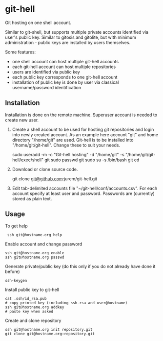 # git-hell
Git hosting on one shell account.

Similar to git-shell, but supports multiple private accounts identified via user's public key. Similar to gitosis and gitolite, but with minimum administration - public keys are installed by users themselves.

Some features:
* one shell account can host multiple git-hell accounts
* each git-hell account can host multiple repositories
* users are identified via public key
* each public key corresponds to one git-hell account
* installation of public key is done by user via classical username/password identification

Installation
------------

Installation is done on the remote machine. Superuser account is needed to create new user.

1) Create a shell account to be used for hosting git repositories and login into newly created account. As an example here account "git" and home directory "/home/git" are used. Git-hell is to be installed into "/home/git/git-hell". Change these to suit your needs. 

    sudo useradd -m -c "Git-hell hosting" -d "/home/git" -s "/home/git/git-hell/exec/shell" git
    sudo passwd git
    sudo su -s /bin/bash git
    cd

2) Download or clone source code.

    git clone git@github.com:jurem/git-hell.git

3) Edit tab-delimited accounts file "~/git-hell/conf/accounts.csv". For each account specify at least user and password. Passwords are (currently) stored as plain text.

Usage
-----

To get help

     ssh git@hostname.org help

Enable account and change password

    ssh git@hostname.org enable
    ssh git@hostname.org passwd

Generate private/public key (do this only if you do not already have done it before)

    ssh-keygen

Install public key to git-hell

    cat .ssh/id_rsa.pub
    # copy printed key (including ssh-rsa and user@hostname)
    ssh git@hostname.org addkey
    # paste key when asked

Create and clone repository

    ssh git@hostname.org init repository.git
    git clone git@hostname.org:repository.git
